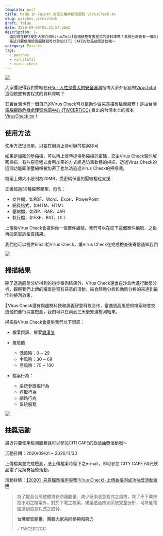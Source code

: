 ```yaml
---
template: post
title: Made In Taiwan 的惡意檔案檢測服務 VirusCheck.tw
slug: patches_viruscheck
draft: false
date: 2020-09-03T02:23:57.366Z
description: |-
  還記得在EP5裡向大家介紹VirusTotal這個統整有害程式的資料庫嗎？其實台灣也有一個自己的Virus Check可以幫助你做惡意檔案檢測服務！
  最近只要使用檢測服務就可以參加CITI CAFE的飲品抽獎活動哦～
category: Patches
tags:
  - patches
  - virustotal
  - virus check
---
```

![](/media/viruscheck_cover.jpg)

大家還記得我們曾經在[EP5 - 人性是最大的安全漏洞](/posts/ep5-the-greatest-vulnerability-is-you-and-me/)裡向大家介紹過的[VirusTotal](https://www.virustotal.com/gui/)這個統整有害程式的資料庫嗎？

其實台灣也有一個自己的Virus Check可以幫助你做惡意檔案檢測服務！是由[台灣電腦網路危機處理暨協調中心 (TWCERT/CC) ](https://www.twcert.org.tw/tw/)推出的台灣本土的版本 [VirusCheck.tw](https://viruscheck.tw)！

## 使用方法

使用方法很簡單，只要在網頁上傳可疑的檔案即可

如果是加密的壓縮檔，可以再上傳時提供壓縮檔的密碼，交由Virus Check幫你解密掃描。有些惡意程式會用加密的方式繞過防毒軟體的掃描，透過Virus Check的這個功能即使壓縮檔被加密了也無法逃過Virus Check的掃描噢。

檔案上傳大小限制為20MB，受密碼保護的壓縮檔也支援 

支援超過30種檔案類型，包含：

* 文件檔，如PDF、Word、Excel、PowerPoint
* 網頁格式，如HTM、HTML
* 壓縮檔，如ZIP、RAR、JAR
* 執行檔，如EXE、BAT、DLL

上傳後Virus Check會提供你一個案件編號，我們可以在記下這個案件編號，之後再回來查詢檢查結果。

我們也可以提供Email給Virus Check，讓Virus Check在完成檢查後寄信通知我們

![](/media/viruscheck_upload.jpg)

## 掃描結果

除了透過靜態分析得到的初步檢測結果外，Virus Check還會在沙盒內進行動態分析，觀察我們上傳的檔案是否有惡意的活動。結合靜態分析和動態分析的來達到最佳的檢測效果。

Virus Check還有與趨勢科技和奧義智慧科技合作，當遇到高風險的檔案時會交由他們進行深度檢測，我們可以在兩到三天後知道檢測結果。

掃描後Virus Check會提供我們以下資訊：

* 檔案資訊、檔案[雜湊值](/posts/ep2-what-is-infosec/#雜湊函數-hash-function)
* 風險值

  * 低風險：0 ~ 29
  * 中風險：30 ~ 69
  * 高風險：70 ~ 100
* 檔案行為：

  * 系統登錄檔行為
  * 存取行為
  * 網路行為
  * 系統服務

![](/media/viruscheck_report.jpg)

## 抽獎活動

最近只要使用檢測服務就可以參加CITI CAFE的飲品抽獎活動哦～

活動日期：2020/09/01 ~ 2020/11/30

上傳檔案並完成檢測，憑上傳檔案時留下之e-mail，即可參加 CITY CAFE 60元飲品電子兌換卷抽獎活動。

活動詳情：[【2020】惡意檔案檢測服務(Virus Check)-上傳並檢測成功抽獎活動說明](http://surl.twcert.org.tw/ckfxR)



> 為了提高台灣整體資安防護能量、減少感染惡意程式之風險，除了不下載來路不明之檔案外，對於下載之檔案，建議透過檢測系統完整分析，可降低電腦遭到惡意程式之威脅。
>
> **台灣資安能量，需要大家共同參與和努力** 
>
> **\-** TWCERT/CC